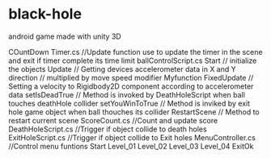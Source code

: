 # black-hole
android game made with unity 3D

COuntDown Timer.cs
//Update function use to update the timer in the scene and exit if timer complete its time limit
ballControlScript.cs
Start  		// initialize the objects 
Update		// Getting devices accelerometer data in X and Y direction
		// multiplied by move speed modifier
Myfunction
FixedUpdate // Setting a velocity to Rigidbody2D component according to accelerometer data
setIsDeadTrue // Method is invoked by DeathHoleScript when ball touches deathHole collider
setYouWinToTrue // Method is inviked by exit hole game object when ball thouches its collider
RestartScene // Method to restart current scene
ScoreCount.cs
//Count and update score 
DeathHoleScript.cs
//Trigger if object collide to death holes
ExitHoleScript.cs
//Trigger if object collide to Exit holes
MenuController.cs
//Control menu funtions 
Start
Level_01
Level_02
Level_03
Level_04
ExitOk
